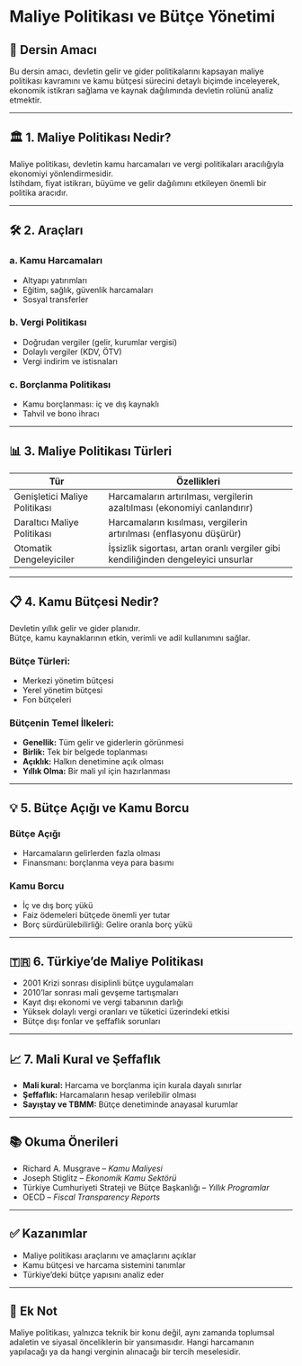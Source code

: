 # Maliye Politikası ve Bütçe Yönetimi

## 🎯 Dersin Amacı

Bu dersin amacı, devletin gelir ve gider politikalarını kapsayan maliye politikası kavramını ve kamu bütçesi sürecini detaylı biçimde inceleyerek, ekonomik istikrarı sağlama ve kaynak dağılımında devletin rolünü analiz etmektir.

---

## 🏛️ 1. Maliye Politikası Nedir?

Maliye politikası, devletin kamu harcamaları ve vergi politikaları aracılığıyla ekonomiyi yönlendirmesidir.  
İstihdam, fiyat istikrarı, büyüme ve gelir dağılımını etkileyen önemli bir politika aracıdır.

---

## 🛠️ 2. Araçları

### a. Kamu Harcamaları

- Altyapı yatırımları
- Eğitim, sağlık, güvenlik harcamaları
- Sosyal transferler

### b. Vergi Politikası

- Doğrudan vergiler (gelir, kurumlar vergisi)
- Dolaylı vergiler (KDV, ÖTV)
- Vergi indirim ve istisnaları

### c. Borçlanma Politikası

- Kamu borçlanması: iç ve dış kaynaklı
- Tahvil ve bono ihracı

---

## 📊 3. Maliye Politikası Türleri

| Tür                           | Özellikleri                                                                       |
| ----------------------------- | --------------------------------------------------------------------------------- |
| Genişletici Maliye Politikası | Harcamaların artırılması, vergilerin azaltılması (ekonomiyi canlandırır)          |
| Daraltıcı Maliye Politikası   | Harcamaların kısılması, vergilerin artırılması (enflasyonu düşürür)               |
| Otomatik Dengeleyiciler       | İşsizlik sigortası, artan oranlı vergiler gibi kendiliğinden dengeleyici unsurlar |

---

## 📋 4. Kamu Bütçesi Nedir?

Devletin yıllık gelir ve gider planıdır.  
Bütçe, kamu kaynaklarının etkin, verimli ve adil kullanımını sağlar.

### Bütçe Türleri:

- Merkezi yönetim bütçesi
- Yerel yönetim bütçesi
- Fon bütçeleri

### Bütçenin Temel İlkeleri:

- **Genellik:** Tüm gelir ve giderlerin görünmesi
- **Birlik:** Tek bir belgede toplanması
- **Açıklık:** Halkın denetimine açık olması
- **Yıllık Olma:** Bir mali yıl için hazırlanması

---

## 💡 5. Bütçe Açığı ve Kamu Borcu

### Bütçe Açığı

- Harcamaların gelirlerden fazla olması
- Finansmanı: borçlanma veya para basımı

### Kamu Borcu

- İç ve dış borç yükü
- Faiz ödemeleri bütçede önemli yer tutar
- Borç sürdürülebilirliği: Gelire oranla borç yükü

---

## 🇹🇷 6. Türkiye’de Maliye Politikası

- 2001 Krizi sonrası disiplinli bütçe uygulamaları
- 2010’lar sonrası mali gevşeme tartışmaları
- Kayıt dışı ekonomi ve vergi tabanının darlığı
- Yüksek dolaylı vergi oranları ve tüketici üzerindeki etkisi
- Bütçe dışı fonlar ve şeffaflık sorunları

---

## 📈 7. Mali Kural ve Şeffaflık

- **Mali kural:** Harcama ve borçlanma için kurala dayalı sınırlar
- **Şeffaflık:** Harcamaların hesap verilebilir olması
- **Sayıştay ve TBMM:** Bütçe denetiminde anayasal kurumlar

---

## 📚 Okuma Önerileri

- Richard A. Musgrave – _Kamu Maliyesi_
- Joseph Stiglitz – _Ekonomik Kamu Sektörü_
- Türkiye Cumhuriyeti Strateji ve Bütçe Başkanlığı – _Yıllık Programlar_
- OECD – _Fiscal Transparency Reports_

---

## ✅ Kazanımlar

- Maliye politikası araçlarını ve amaçlarını açıklar
- Kamu bütçesi ve harcama sistemini tanımlar
- Türkiye’deki bütçe yapısını analiz eder

---

## 📌 Ek Not

Maliye politikası, yalnızca teknik bir konu değil, aynı zamanda toplumsal adaletin ve siyasal önceliklerin bir yansımasıdır. Hangi harcamanın yapılacağı ya da hangi verginin alınacağı bir tercih meselesidir.
